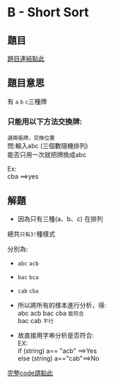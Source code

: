 # B - Short Sort

## 題目
[題目連結點此](https://vjudge.net/contest/585165#problem/B)

## 題目意思
有 `a` `b` `c`三種牌<br>
### 只能用以下方法交換牌:
`選兩張牌，交換位置`<br>
問:輸入abc (三個數隨機排列)<br>
能否只用一次就把牌換成abc

Ex:<br>
cba ==>yes
## 解題

* 因為只有三種(a、b、c) 在排列

總共`只有3!`種樣式 

分別為:<br>
   * `abc` `acb` <br>
   * `bac` `bca`<br>
   * `cab` `cba`<br>


* 所以將所有的樣本進行分析，得:<br>
abc acb bac cba `能符合`<br>
bac cab `不行`<br>

* 故直接用字串分析是否符合:<br>
EX:<br>
if (string) a== "acb" ==>Yes<br>
else (string) a=="cab"==>No<br>


[完整code請點此](https://github.com/archue001/CPEB1005/blob/main/B%20-%20Short%20Sort.cpp)
